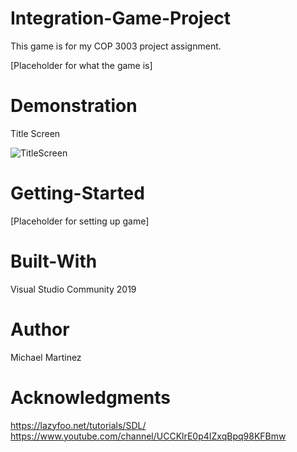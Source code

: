 # Integration-Game-Project
This game is for my COP 3003 project assignment. 

[Placeholder for what the game is]

# Demonstration
Title Screen

![TitleScreen](https://user-images.githubusercontent.com/62119636/139610430-633a53f0-bcbf-47a3-945a-833cc9d71795.gif)


# Getting-Started
[Placeholder for setting up game]

# Built-With
Visual Studio Community 2019

# Author
Michael Martinez

# Acknowledgments
https://lazyfoo.net/tutorials/SDL/
https://www.youtube.com/channel/UCCKlrE0p4IZxqBpq98KFBmw
